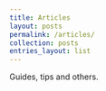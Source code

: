 ```yaml
---
title: Articles
layout: posts
permalink: /articles/
collection: posts
entries_layout: list
---
```


Guides, tips and others.
